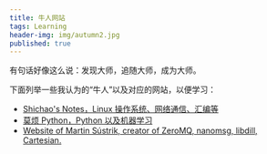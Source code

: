 ```yaml
---
title: 牛人网站
tags: Learning
header-img: img/autumn2.jpg
published: true
---
```


有句话好像这么说：发现大师，追随大师，成为大师。

下面列举一些我认为的“牛人”以及对应的网站，以便学习：

+ [Shichao's Notes，Linux 操作系统、网络通信、汇编等](https://notes.shichao.io)
+ [莫烦 Python，Python 以及机器学习](https://morvanzhou.github.io)
+ [Website of Martin Sústrik, creator of ZeroMQ, nanomsg, libdill, Cartesian.](http://250bpm.com)
